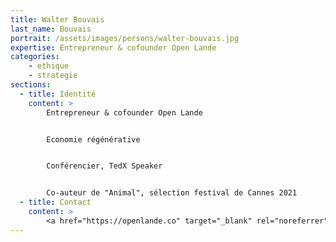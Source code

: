 ```yaml
---
title: Walter Bouvais
last_name: Bouvais
portrait: /assets/images/persons/walter-bouvais.jpg
expertise: Entrepreneur & cofounder Open Lande
categories:
    - ethique
    - strategie
sections:
  - title: Identité
    content: >
        Entrepreneur & cofounder Open Lande


        Economie régénérative


        Conférencier, TedX Speaker


        Co-auteur de "Animal", sélection festival de Cannes 2021
  - title: Contact
    content: >
        <a href="https://openlande.co" target="_blank" rel="noreferrer">Site</a>
---
```

